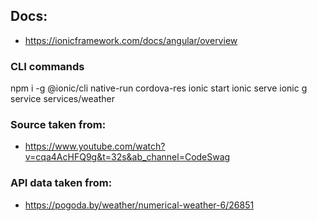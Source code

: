 ## Docs:
- https://ionicframework.com/docs/angular/overview

### CLI commands
npm i -g @ionic/cli native-run cordova-res
ionic start
ionic serve
ionic g service services/weather

### Source taken from:
- https://www.youtube.com/watch?v=cqa4AcHFQ9g&t=32s&ab_channel=CodeSwag

### API data taken from:
- https://pogoda.by/weather/numerical-weather-6/26851

